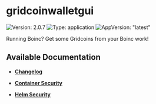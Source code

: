 # gridcoinwalletgui

![Version: 2.0.7](https://img.shields.io/badge/Version-2.0.7-informational?style=flat-square) ![Type: application](https://img.shields.io/badge/Type-application-informational?style=flat-square) ![AppVersion: "latest"](https://img.shields.io/badge/AppVersion-"latest"-informational?style=flat-square)

Running Boinc? Get some Gridcoins from your Boinc work!

## Available Documentation

- [**Changelog**](CHANGELOG)

- [**Container Security**](container-security)

- [**Helm Security**](helm-security)

